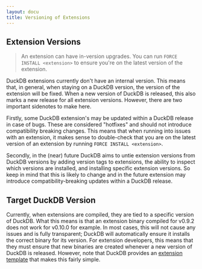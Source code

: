 ```yaml
---
layout: docu
title: Versioning of Extensions
---
```


## Extension Versions

> An extension can have in-version upgrades.
> You can run `FORCE INSTALL <extension>` to ensure you're on the latest version of the extension.

DuckDB extensions currently don't have an internal version. This means that, in general, when staying on a DuckDB version, the version of the extension will be fixed. When a new version of DuckDB is released, this also marks a new release for all extension versions. However, there are two important sidenotes to make here.

Firstly, some DuckDB extension's may be updated within a DuckDB release in case of bugs. These are considered "hotfixes" and should not introduce compatibility breaking changes. This means that when running into issues with an extension, it makes sense to double-check that you are on the latest version of an extension by running `FORCE INSTALL <extension>`.

Secondly, in the (near) future DuckDB aims to untie extension versions from DuckDB versions by adding version tags to extensions, the ability to inspect which versions are installed, and installing specific extension versions. So keep in mind that this is likely to change and in the future extension may introduce compatibility-breaking updates within a DuckDB release.

## Target DuckDB Version

Currently, when extensions are compiled, they are tied to a specific version of DuckDB. What this means is that an extension binary compiled for v0.9.2 does not work for v0.10.0 for example. In most cases, this will not cause any issues and is fully transparent; DuckDB will automatically ensure it installs the correct binary for its version. For extension developers, this means that they must ensure that new binaries are created whenever a new version of DuckDB is released. However, note that DuckDB provides an [extension template](https://github.com/duckdb/extension-template) that makes this fairly simple.
